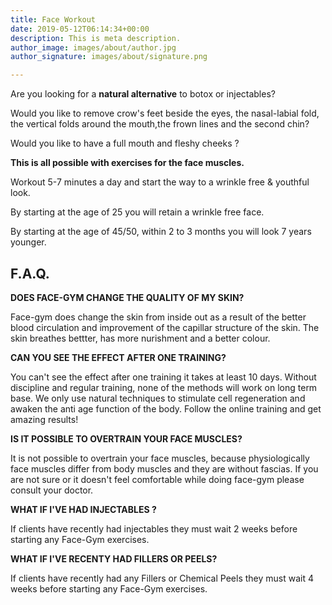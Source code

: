 ```yaml
---
title: Face Workout
date: 2019-05-12T06:14:34+00:00
description: This is meta description.
author_image: images/about/author.jpg
author_signature: images/about/signature.png

---
```

Are you looking for a **natural alternative** to botox or injectables?

Would you like to remove crow's feet beside the eyes, the nasal-labial fold, the vertical folds around the mouth,the frown lines and the second chin?

Would you like to have a full mouth and fleshy cheeks ?

**This is all possible with exercises for the face muscles.**

Workout 5-7 minutes a day and start the way to a wrinkle free & youthful look.

By starting at the age of 25 you will retain a wrinkle free face.

By starting at the age of 45/50, within 2 to 3 months you will look 7 years younger.

## **F.A.Q.**

**DOES FACE-GYM CHANGE THE QUALITY OF MY SKIN?**

Face-gym does change the skin from inside out as a result of the better blood circulation and improvement of the capillar structure of the skin. The skin breathes bettter, has more nurishment and a better colour.

**CAN YOU SEE THE EFFECT AFTER ONE TRAINING?**

You can't see the effect after one training it takes at least 10 days. Without discipline and regular training, none of the methods will work on long term base. We only use natural techniques to stimulate cell regeneration and awaken the anti age function of the body. Follow the online training and get amazing results!

**IS IT POSSIBLE TO OVERTRAIN YOUR FACE MUSCLES?**

It is not possible to overtrain your face muscles, because physiologically face muscles differ from body muscles and they are without fascias. If you are not sure or it doesn't feel comfortable while doing face-gym please consult your doctor.

**WHAT IF I'VE HAD INJECTABLES ?**

If clients have recently had injectables they must wait 2 weeks before starting any Face-Gym exercises.

**WHAT IF I'VE RECENTY HAD FILLERS OR PEELS?**

If clients have recently had any Fillers or Chemical Peels they must wait 4 weeks before starting any Face-Gym exercises.